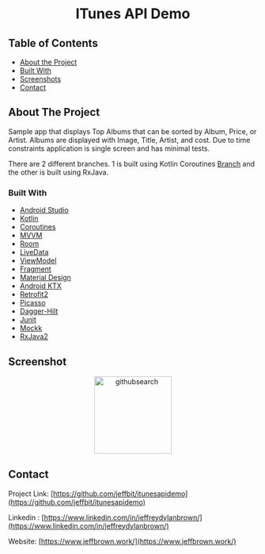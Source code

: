  <h1 align="center">ITunes API Demo</h1>
 <p align = "center">
 </p>


<!-- TABLE OF CONTENTS -->
## Table of Contents

* [About the Project](#about-the-project)
* [Built With](#built-with)
* [Screenshots](#screenshot)
* [Contact](#contact)



<!-- ABOUT THE PROJECT -->
## About The Project
<p>Sample app that displays Top Albums  that can be sorted by Album, Price, or Artist.
  Albums are displayed with Image, Title, Artist, and cost. Due to time constraints application is single screen and has minimal tests.
</p>
<p> There are 2 different branches. 1 is built using Kotlin Coroutines <a href ="https://github.com/jeffbit/itunesapidemo/tree/concept/feature-coroutines">Branch</a>
 and the other is built using RxJava. 



### Built With
* [Android Studio](https://developer.android.com/studio)
* [Kotlin](https://kotlinlang.org/)
* [Coroutines](https://kotlinlang.org/docs/reference/coroutines-overview.html)
* [MVVM](https://developer.android.com/jetpack/docs/guide)
* [Room](https://developer.android.com/topic/libraries/architecture/room)
* [LiveData](https://developer.android.com/topic/libraries/architecture/livedata)
* [ViewModel](https://developer.android.com/topic/libraries/architecture/viewmodel)
* [Fragment](https://developer.android.com/guide/components/fragments)
* [Material Design](https://material.io/design)
* [Android KTX](https://developer.android.com/kotlin/ktx.html)
* [Retrofit2](https://github.com/square/retrofit)
* [Picasso](https://square.github.io/picasso/)
* [Dagger-Hilt](https://dagger.dev/hilt/)
* [Junit](https://junit.org/junit4/)
* [Mockk](https://mockk.io/)
* [RxJava2](https://github.com/ReactiveX/RxJava)






<!--- SCREENSHOTS -->
## Screenshot
<p align= "center">
<img width="156" alt="githubsearch" src="https://user-images.githubusercontent.com/26611879/110709759-8fff4d80-81b1-11eb-9da6-7274c5f7fff3.png">
 </p>



<!-- CONTACT -->
## Contact

Project Link: [https://github.com/jeffbit/itunesapidemo](https://github.com/jeffbit/itunesapidemo)

Linkedin : [https://www.linkedin.com/in/jeffreydylanbrown/](https://www.linkedin.com/in/jeffreydylanbrown/)

Website: [https://www.jeffbrown.work/](https://www.jeffbrown.work/)




<!-- MARKDOWN LINKS & IMAGES -->
<!-- https://www.markdownguide.org/basic-syntax/#reference-style-links -->
[linkedin-url]: https://linkedin.com/in/jeffreydylanbrown
